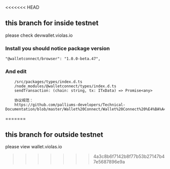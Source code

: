 <<<<<<< HEAD
## this branch for inside testnet
please check devwallet.violas.io

### Install you should notice package version
```
"@walletconnect/browser": "1.0.0-beta.47",
```
### And edit
```
    /src/packages/types/index.d.ts
    /node_modules/@walletconnect/types/index.d.ts
    sendTransaction: (chain: string, tx: ITxData) => Promise<any>

    协议规范：
    https://github.com/palliums-developers/Technical-Documentation/blob/master/Wallet%20Connect/Wallet%20Connect%20%E4%BA%A4%E4%BA%92%E5%8D%8F%E8%AE%AE%E8%A7%84%E8%8C%83.md
```
=======
## this branch for outside testnet
please view wallet.violas.io
>>>>>>> 4a3c8b6f7142b8f77b53b27147b47e5687896e9a
